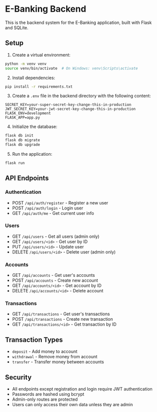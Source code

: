 # E-Banking Backend

This is the backend system for the E-Banking application, built with Flask and SQLite.

## Setup

1. Create a virtual environment:
```bash
python -m venv venv
source venv/bin/activate  # On Windows: venv\Scripts\activate
```

2. Install dependencies:
```bash
pip install -r requirements.txt
```

3. Create a `.env` file in the backend directory with the following content:
```
SECRET_KEY=your-super-secret-key-change-this-in-production
JWT_SECRET_KEY=your-jwt-secret-key-change-this-in-production
FLASK_ENV=development
FLASK_APP=app.py
```

4. Initialize the database:
```bash
flask db init
flask db migrate
flask db upgrade
```

5. Run the application:
```bash
flask run
```

## API Endpoints

### Authentication
- POST `/api/auth/register` - Register a new user
- POST `/api/auth/login` - Login user
- GET `/api/auth/me` - Get current user info

### Users
- GET `/api/users` - Get all users (admin only)
- GET `/api/users/<id>` - Get user by ID
- PUT `/api/users/<id>` - Update user
- DELETE `/api/users/<id>` - Delete user (admin only)

### Accounts
- GET `/api/accounts` - Get user's accounts
- POST `/api/accounts` - Create new account
- GET `/api/accounts/<id>` - Get account by ID
- DELETE `/api/accounts/<id>` - Delete account

### Transactions
- GET `/api/transactions` - Get user's transactions
- POST `/api/transactions` - Create new transaction
- GET `/api/transactions/<id>` - Get transaction by ID

## Transaction Types
- `deposit` - Add money to account
- `withdrawal` - Remove money from account
- `transfer` - Transfer money between accounts

## Security
- All endpoints except registration and login require JWT authentication
- Passwords are hashed using bcrypt
- Admin-only routes are protected
- Users can only access their own data unless they are admin 
